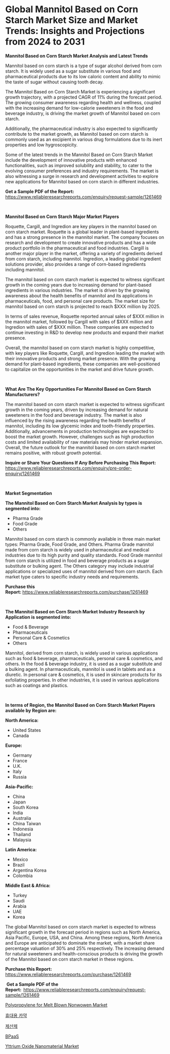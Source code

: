 <p><h1>Global Mannitol Based on Corn Starch Market Size and Market Trends: Insights and Projections from 2024 to 2031</h1></p><p><strong>Mannitol Based on Corn Starch Market Analysis and Latest Trends</strong></p>
<p><p>Mannitol based on corn starch is a type of sugar alcohol derived from corn starch. It is widely used as a sugar substitute in various food and pharmaceutical products due to its low caloric content and ability to mimic the taste of sugar without causing tooth decay.</p><p>The Mannitol Based on Corn Starch Market is experiencing a significant growth trajectory, with a projected CAGR of 11% during the forecast period. The growing consumer awareness regarding health and wellness, coupled with the increasing demand for low-calorie sweeteners in the food and beverage industry, is driving the market growth of Mannitol based on corn starch.</p><p>Additionally, the pharmaceutical industry is also expected to significantly contribute to the market growth, as Mannitol based on corn starch is commonly used as an excipient in various drug formulations due to its inert properties and low hygroscopicity.</p><p>Some of the latest trends in the Mannitol Based on Corn Starch Market include the development of innovative products with enhanced functionalities, such as improved solubility and stability, to cater to the evolving consumer preferences and industry requirements. The market is also witnessing a surge in research and development activities to explore new applications for Mannitol based on corn starch in different industries.</p></p>
<p><strong>Get a Sample PDF of the Report:&nbsp;</strong> <a href="https://www.reliableresearchreports.com/enquiry/request-sample/1261469">https://www.reliableresearchreports.com/enquiry/request-sample/1261469</a></p>
<p>&nbsp;</p>
<p><strong>Mannitol Based on Corn Starch Major Market Players</strong></p>
<p><p>Roquette, Cargill, and Ingredion are key players in the mannitol based on corn starch market. Roquette is a global leader in plant-based ingredients and has a strong presence in the mannitol market. The company focuses on research and development to create innovative products and has a wide product portfolio in the pharmaceutical and food industries. Cargill is another major player in the market, offering a variety of ingredients derived from corn starch, including mannitol. Ingredion, a leading global ingredient solutions provider, also provides a range of corn-based ingredients including mannitol.</p><p>The mannitol based on corn starch market is expected to witness significant growth in the coming years due to increasing demand for plant-based ingredients in various industries. The market is driven by the growing awareness about the health benefits of mannitol and its applications in pharmaceuticals, food, and personal care products. The market size for mannitol based on corn starch is projected to reach $XXX million by 2025.</p><p>In terms of sales revenue, Roquette reported annual sales of $XXX million in the mannitol market, followed by Cargill with sales of $XXX million and Ingredion with sales of $XXX million. These companies are expected to continue investing in R&D to develop new products and expand their market presence.</p><p>Overall, the mannitol based on corn starch market is highly competitive, with key players like Roquette, Cargill, and Ingredion leading the market with their innovative products and strong market presence. With the growing demand for plant-based ingredients, these companies are well-positioned to capitalize on the opportunities in the market and drive future growth.</p></p>
<p>&nbsp;</p>
<p><strong>What Are The Key Opportunities For Mannitol Based on Corn Starch Manufacturers?</strong></p>
<p><p>The mannitol based on corn starch market is expected to witness significant growth in the coming years, driven by increasing demand for natural sweeteners in the food and beverage industry. The market is also influenced by the rising awareness regarding the health benefits of mannitol, including its low glycemic index and tooth-friendly properties. Additionally, advancements in production technologies are expected to boost the market growth. However, challenges such as high production costs and limited availability of raw materials may hinder market expansion. Overall, the future outlook for the mannitol based on corn starch market remains positive, with robust growth potential.</p></p>
<p><strong>Inquire or Share Your Questions If Any Before Purchasing This Report:</strong> <a href="https://www.reliableresearchreports.com/enquiry/pre-order-enquiry/1261469">https://www.reliableresearchreports.com/enquiry/pre-order-enquiry/1261469</a></p>
<p>&nbsp;</p>
<p><strong>Market Segmentation</strong></p>
<p><strong>The Mannitol Based on Corn Starch Market Analysis by types is segmented into:</strong></p>
<p><ul><li>Pharma Grade</li><li>Food Grade</li><li>Others</li></ul></p>
<p><p>Mannitol based on corn starch is commonly available in three main market types: Pharma Grade, Food Grade, and Others. Pharma Grade mannitol made from corn starch is widely used in pharmaceutical and medical industries due to its high purity and quality standards. Food Grade mannitol from corn starch is utilized in food and beverage products as a sugar substitute or bulking agent. The Others category may include industrial applications or specialized uses of mannitol derived from corn starch. Each market type caters to specific industry needs and requirements.</p></p>
<p><strong>Purchase this Report:&nbsp;</strong><a href="https://www.reliableresearchreports.com/purchase/1261469">https://www.reliableresearchreports.com/purchase/1261469</a></p>
<p>&nbsp;</p>
<p><strong>The Mannitol Based on Corn Starch Market Industry Research by Application is segmented into:</strong></p>
<p><ul><li>Food & Beverage</li><li>Pharmaceuticals</li><li>Personal Care & Cosmetics</li><li>Others</li></ul></p>
<p><p>Mannitol, derived from corn starch, is widely used in various applications such as food & beverage, pharmaceuticals, personal care & cosmetics, and others. In the food & beverage industry, it is used as a sugar substitute and a bulking agent. In pharmaceuticals, mannitol is used in tablets and as a diuretic. In personal care & cosmetics, it is used in skincare products for its exfoliating properties. In other industries, it is used in various applications such as coatings and plastics.</p></p>
<p>&nbsp;</p>
<p><strong>In terms of Region, the Mannitol Based on Corn Starch Market Players available by Region are:</strong></p>
<p>
    <p> <strong> North America: </strong>
        <ul>
            <li>United States</li>
            <li>Canada</li>
        </ul>
        </p> 
    <p> <strong> Europe: </strong>
        <ul>
            <li>Germany</li>
            <li>France</li>
            <li>U.K.</li>
            <li>Italy</li>
            <li>Russia</li>
        </ul>
        </p> 
    <p> <strong> Asia-Pacific: </strong>
        <ul>
            <li>China</li>
            <li>Japan</li>
            <li>South Korea</li>
            <li>India</li>
            <li>Australia</li>
            <li>China Taiwan</li>
            <li>Indonesia</li>
            <li>Thailand</li>
            <li>Malaysia</li>
        </ul>
        </p> 
    <p> <strong> Latin America: </strong>
        <ul>
            <li>Mexico</li>
            <li>Brazil</li>
            <li>Argentina Korea</li>
            <li>Colombia</li>
        </ul>
        </p> 
    <p> <strong> Middle East & Africa: </strong>
        <ul>
            <li>Turkey</li>
            <li>Saudi</li>
            <li>Arabia</li>
            <li>UAE</li>
            <li>Korea</li>
        </ul>
    </p>
    </p>
<p><p>The global Mannitol based on corn starch market is expected to witness significant growth in the forecast period in regions such as North America, Asia Pacific, Europe, USA, and China. Among these regions, North America and Europe are anticipated to dominate the market, with a market share percentage valuation of 30% and 25% respectively. The increasing demand for natural sweeteners and health-conscious products is driving the growth of the Mannitol based on corn starch market in these regions.</p></p>
<p><strong>Purchase this Report: </strong><a href="https://www.reliableresearchreports.com/purchase/1261469">https://www.reliableresearchreports.com/purchase/1261469</a></p>
<p>&nbsp;<strong>Get a Sample PDF of the Report:&nbsp;&nbsp;</strong><a href="https://www.reliableresearchreports.com/enquiry/request-sample/1261469">https://www.reliableresearchreports.com/enquiry/request-sample/1261469</a></p>
<p><strong></strong></p>
<p><p><a href="https://github.com/redneck06/Market-Research-Report-List-2/blob/main/polypropylene-for-melt-blown-nonwowen-market.md">Polypropylene for Melt Blown Nonwowen Market</a></p><p><a href="https://medium.com/@mujgankortalih/%ED%9C%B4%EB%8C%80%EC%9A%A9-%EC%B9%B4%EC%95%BD-%EC%8B%9C%EC%9E%A5-%EA%B7%9C%EB%AA%A8-%EB%B0%8F-%EC%8B%9C%EC%9E%A5-%EB%8F%99%ED%96%A5-%EC%99%84%EB%B2%BD%ED%95%9C-%EC%82%B0%EC%97%85-%EA%B0%9C%EC%9A%94-2024%EB%85%84%EB%B6%80%ED%84%B0-2031%EB%85%84%EA%B9%8C%EC%A7%80-81647bf5843a">휴대용 카약</a></p><p><a href="https://medium.com/@frankfurter67567/%ED%95%AD%EC%82%B0%EC%A0%9C-%EC%8B%9C%EC%9E%A5-%EC%A1%B0%EC%82%AC-%EB%B3%B4%EA%B3%A0%EC%84%9C-%EA%B7%B8-%EC%97%AD%EC%82%AC-%EB%B0%8F-2024%EB%85%84%EB%B6%80%ED%84%B0-2031%EB%85%84%EA%B9%8C%EC%A7%80%EC%9D%98-%EC%98%88%EC%B8%A1-c6f74dde136c">제산제</a></p><p><a href="https://medium.com/@annchovey2023/bpaas%E5%B8%82%E5%A0%B4%E3%81%AE%E8%A6%8F%E6%A8%A1-cagr-%E3%83%88%E3%83%AC%E3%83%B3%E3%83%892024-2030-32dcc33a39cf">BPaaS</a></p><p><a href="https://github.com/nicoletavirag/Market-Research-Report-List-2/blob/main/yttrium-oxide-nanomaterial-market.md">Yttrium Oxide Nanomaterial Market</a></p></p>